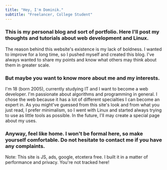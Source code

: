 ```yaml
---
title: "Hey, I'm Dominik."
subtitle: "Freelancer, College Student"
---
```


### This is my personal blog and sort of portfolio. Here I'll post my thoughts and tutorials about web development and Linux.

The reason behind this website's existence is my lack of boldness. I wanted to improve for a long time, so I pushed myself and created this blog. I've always wanted to share my points and know what others may think about them in greater scale.

### But maybe you want to know more about me and my interests.

I'm 18 (born 2005), currently studying IT and I want to become a web developer. I'm passionate about algorithms and programming in general. I chose the web because it has a lot of different specialties I can become an expert in. As you might've guessed from this site's look and from what you just read, I prefer minimalism, so I went with Linux and started always trying to use as little tools as possible. In the future, I'll may create a special page about my uses.

### Anyway, feel like home. I won't be formal here, so make yourself comfortable. Do not hesitate to contact me if you have any complaints.

Note: This site is JS, ads, google, etcetera free. I built it in a matter of performance and privacy. You're not tracked here!